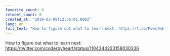 ```yaml
---
favorite_count: 0
retweet_count: 0
created_at: "2019-03-09T12:56:01.000Z"
lang: en
full_text: "How to figure out what to learn next: https://t.co/Pvws7mEl2A"
---
```


How to figure out what to learn next:
<https://twitter.com/coderbyheart/status/1104344223158030336>
